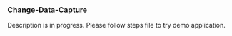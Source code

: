 ### Change-Data-Capture
Description is in progress. 
Please follow steps file to try demo application.

